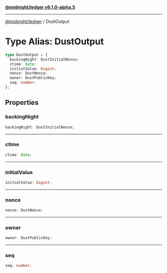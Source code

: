 [**@midnight/ledger v6.1.0-alpha.5**](../README.md)

***

[@midnight/ledger](../globals.md) / DustOutput

# Type Alias: DustOutput

```ts
type DustOutput = {
  backingNight: DustInitialNonce;
  ctime: Date;
  initialValue: bigint;
  nonce: DustNonce;
  owner: DustPublicKey;
  seq: number;
};
```

## Properties

### backingNight

```ts
backingNight: DustInitialNonce;
```

***

### ctime

```ts
ctime: Date;
```

***

### initialValue

```ts
initialValue: bigint;
```

***

### nonce

```ts
nonce: DustNonce;
```

***

### owner

```ts
owner: DustPublicKey;
```

***

### seq

```ts
seq: number;
```
